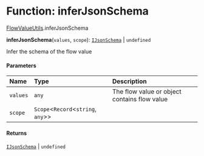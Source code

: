 # Function: inferJsonSchema

[FlowValueUtils](/auto-docs/form-materials/modules/FlowValueUtils.md).inferJsonSchema

**inferJsonSchema**(`values`, `scope`): [`IJsonSchema`](/auto-docs/form-materials/interfaces/IJsonSchema.md) | `undefined`

Infer the schema of the flow value

#### Parameters

| Name | Type | Description |
| :------ | :------ | :------ |
| `values` | `any` | The flow value or object contains flow value |
| `scope` | `Scope`<`Record`<`string`, `any`>> |  |

#### Returns

[`IJsonSchema`](/auto-docs/form-materials/interfaces/IJsonSchema.md) | `undefined`
